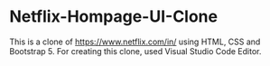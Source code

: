 # Netflix-Hompage-UI-Clone
This is a clone of https://www.netflix.com/in/ using HTML, CSS and Bootstrap 5.
For creating this clone, used Visual Studio Code Editor.
